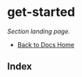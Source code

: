 # get-started

_Section landing page._

- [Back to Docs Home](../README.md)

<!-- AUTO-INDEX:BEGIN -->

## Index


<!-- AUTO-INDEX:END -->
